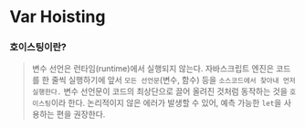 # Var Hoisting

### 호이스팅이란?

> 변수 선언은 런타임(runtime)에서 실행되지 않는다. 자바스크립트 엔진은 코드를 한 줄씩 실행하기에 앞서 `모든 선언문`(변수, 함수) 등을 `소스코드에서 찾아내 먼저 실행한다.`
> 변수 선언문이 코드의 최상단으로 끌어 올려진 것처럼 동작하는 것을 `호이스팅`이라 한다.
> 논리적이지 않은 에러가 발생할 수 있어, 예측 가능한 `let`을 사용하는 편을 권장한다.

<br/>
